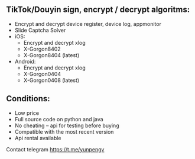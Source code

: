 ## TikTok/Douyin sign, encrypt / decrypt algoritms:
 - Encrypt and decrypt device register, device log, appmonitor
 - Slide Captcha Solver
 - iOS:
   - Encrypt and decrypt xlog
   - X-Gorgon8402
   - X-Gorgon8404 (latest)
 - Android:
   - Encrypt and decrypt xlog
   - X-Gorgon0404
   - X-Gorgon0408 (latest)
  
## Conditions:  
 - Low price
 - Full source code on python and java
 - No cheating – api for testing before buying  
 - Compatible with the most recent version
 - Api rental available

Contact telegram https://t.me/yunpengv  

